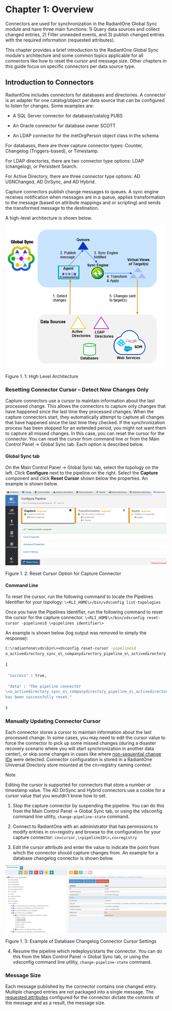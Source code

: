 # Chapter 1: Overview

Connectors are used for synchronization in the RadiantOne Global Sync module and have three main functions: 1) Query data sources and collect changed entries, 2) Filter unneeded events, and 3) publish changed entries with the required information (requested attributes).

This chapter provides a brief introduction to the RadiantOne Global Sync module's architecture and some common topics applicable for all connectors like how to reset the cursor and message size. Other chapters in this guide focus on specific connectors per data source type.

## Introduction to Connectors

RadiantOne includes connectors for databases and directories. A connector is an adapter for one catalog/object per data source that can be configured to listen for changes. Some examples are:

- A SQL Server connector for database/catalog PUBS

- An Oracle connector for database owner SCOTT

- An LDAP connector for the inetOrgPerson object class in the schema

For databases, there are three capture connector types: Counter, Changelog (Triggers-based), or Timestamp.

For LDAP directories, there are two connector type options: LDAP (changelog), or Persistent Search.

For Active Directory, there are three connector type options: AD USNChanged, AD DirSync, and AD Hybrid.

Capture connectors publish change messages to queues. A sync engine receives notification when messages are in a queue, applies transformation to the message (based on attribute mappings and or scripting) and sends the transformed message to the destination.

A high-level architecture is shown below.

![An image showing a flow chart of high level architecture](media/image1.png)

Figure 1. 1: High Level Architecture

### Resetting Connector Cursor – Detect New Changes Only

Capture connectors use a cursor to maintain information about the last processed change. This allows the connectors to capture only changes that have happened since the last time they processed changes. When the capture connectors start, they automatically attempt to capture all changes that have happened since the last time they checked. If the synchronization process has been stopped for an extended period, you might not want them to capture all missed changes. In this case, you can reset the cursor for the connector. You can reset the cursor from command line or from the Main Control Panel -> Global Sync tab. Each option is described below.

#### Global Sync tab

On the Main Control Panel -> Global Sync tab, select the topology on the left. Click **Configure** next to the pipeline on the right. Select the **Capture** component and click **Reset Cursor** shown below the properties. An example is shown below.

![An image showing the Reset Cursor option in the Global Sync tab of the Main Control Panel](media/image2.png)

Figure 1. 2: Reset Cursor Option for Capture Connector

#### Command Line

To reset the cursor, run the following command to locate the Pipelines Identifier for your topology: `\<RLI_HOME\>/bin/vdsconfig list-topologies`

Once you have the Pipelines Identifier, run the following command to reset the cursor for the capture connector: `\<RLI_HOME\>/bin/vdsconfig reset-cursor -pipelineid \<pipelines identifier\>`

An example is shown below (log output was removed to simply the response):

```sh
C:\radiantone\vds\bin\>vdsconfig reset-cursor -pipelineid
o_activedirectory_sync_o\_companydirectory_pipeline_o\_activedirectory

{

 "success" : true,

 "data" : "The pipeline connector
\<o_activedirectory_sync_o\_companydirectory_pipeline_o\_activedirectory\>
has been successfully reset."

}
```

### Manually Updating Connector Cursor

Each connector stores a cursor to maintain information about the last processed change. In some cases, you may need to edit the cursor value to force the connector to pick up some missed changes (during a disaster recovery scenario where you will start synchronization in another data center), or skip some changes in cases like where [non-sequential change IDs](06-database-timestamp-connector.md#force-sequential-counters) were detected. Connector configuration is stored in a RadiantOne Universal Directory store mounted at the cn=registry naming context.

>[!note]
>Editing the cursor is supported for connectors that store a number or timestamp value. The AD DirSync and Hybrid connectors use a cookie for a cursor value that you wouldn't know how to set.

1.  Stop the capture connector by suspending the pipeline. You can do this from the Main Control Panel -> Global Sync tab, or using the vdsconfig command line utility, `change-pipeline-state` command.

2.  Connect to RadiantOne with an administrator that has permissions to modify entries in cn=registry and browse to the configuration for your capture connector: `cn=cursor,\<pipelineID\>,cn=registry`

3.  Edit the cursor attribute and enter the value to indicate the point from which the connector should capture changes from. An example for a database changelog connector is shown below.

![An image showing an example of Database Changelog Connector Cursor Settings](media/image3.png)

Figure 1. 3: Example of Database Changelog Connector Cursor Settings

4.  Resume the pipeline which redeploys/starts the connector. You can do this from the Main Control Panel -> Global Sync tab, or using the vdsconfig command line utility, `change-pipeline-state` command.

### Message Size

Each message published by the connector contains one changed entry. Multiple changed entries are not packaged into a single message. The [requested attributes](02-configuring-connector-types-and-properties.md#request-all-attributes) configured for the connector dictate the contents of the message and as a result, the message size.
